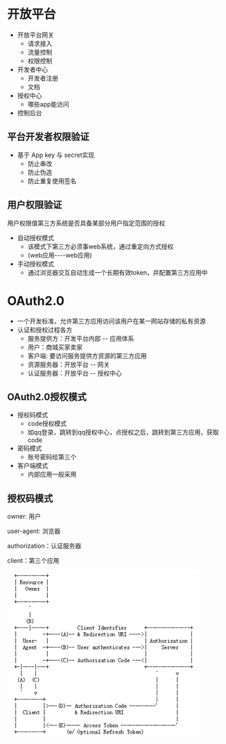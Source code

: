 # 开放平台

- 开放平台网关
  - 请求接入
  - 流量控制
  - 权限控制
- 开发者中心
  - 开发者注册
  - 文档
- 授权中心
  - 哪些app能访问
- 控制后台

## 平台开发者权限验证

- 基于 App key 与 secret实现
  - 防止串改
  - 防止伪造
  - 防止重复使用签名

## 用户权限验证

用户权限值第三方系统是否具备某部分用户指定范围的授权

- 自动授权模式
  - 该模式下第三方必须事web系统，通过重定向方式授权
  - (web应用----web应用)
- 手动授权模式
  - 通过浏览器交互自动生成一个长期有效token，并配置第三方应用中

# OAuth2.0

- 一个开发标准，允许第三方应用访问该用户在某一网站存储的私有资源
- 认证和授权过程各方
  - 服务提供方：开发平台内部 -- 应用体系
  - 用户：商城买家卖家
  - 客户端: 要访问服务提供方资源的第三方应用
  - 资源服务器：开放平台 -- 网关
  - 认证服务器：开放平台 -- 授权中心

## OAuth2.0授权模式

- 授权码模式
  - code授权模式
  - 如qq登录，跳转到qq授权中心，点授权之后，跳转到第三方应用，获取code
- 密码模式
  - 账号密码给第三个
- 客户端模式
  - 内部应用一般采用

## 授权码模式

owner: 用户

user-agent: 浏览器

authorization：认证服务器

client：第三个应用



![](..\image\java\OAuth2\0.png)